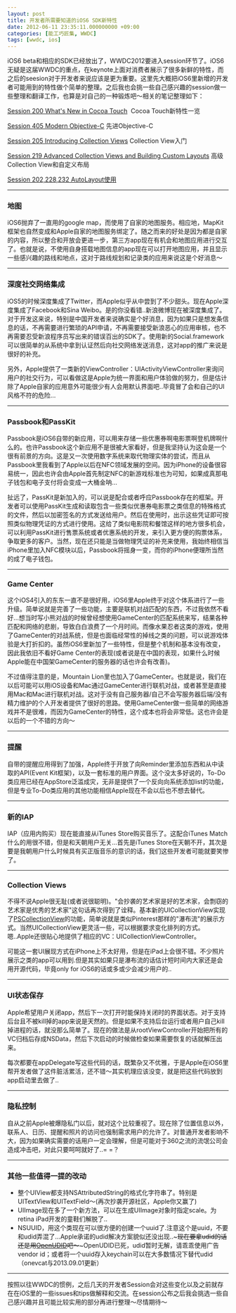 ```yaml
---
layout: post
title: 开发者所需要知道的iOS6 SDK新特性
date: 2012-06-11 23:35:11.000000000 +09:00
categories: [能工巧匠集, WWDC]
tags: [wwdc, ios]
---
```


iOS6 beta和相应的SDK已经放出了，WWDC2012要进入session环节了。iOS6无疑是这届WWDC的重点，在keynote上面对消费者展示了很多新鲜的特性，而之后的seesion对于开发者来说应该是更为重要。这里先大概把iOS6里新增的开发者可能用到的特性做个简单的整理。之后我也会挑一些自己感兴趣的session做一些整理和翻译工作，也算是对自己的一种锻炼吧～相关的笔记整理如下：

[Session 200 What's New in Cocoa Touch](http://www.onevcat.com/2012/06/what-is-new-in-cocoa-touch/)  Cocoa Touch新特性一览

[Session 405 Modern Objective-C](http://www.onevcat.com/2012/06/modern-objective-c/ "WWDC 2012 Session笔记——405 Modern Objective-C") 先进Objective-C

[Session 205 Introducing Collection Views](http://www.onevcat.com/2012/06/introducing-collection-views/ "WWDC 2012 Session笔记——205 Introducing Collection Views") Collection View入门

[Session 219 Advanced Collection Views and Building Custom Layouts](http://www.onevcat.com/2012/08/advanced-collection-view/ "WWDC 2012 Session笔记——219 Advanced Collection Views and Building Custom Layouts") 高级Collection View和自定义布局

[Session 202,228,232 AutoLayout使用](http://www.onevcat.com/2012/09/autoayout/ "WWDC 2012 Session笔记——202, 228, 232 AutoLayout（自动布局）入门")

* * *

### 地图

iOS6抛弃了一直用的google map，而使用了自家的地图服务。相应地，MapKit框架也自然变成和Apple自家的地图服务绑定了。随之而来的好处是因为都是自家的内容，所以整合和开放会更进一步，第三方app现在有机会和地图应用进行交互了。也就是说，不使用自身搭载地图信息的app现在可以打开地图应用，并且显示一些感兴趣的路线和地点，这对于路线规划和记录类的应用来说这是个好消息～

<!--more-->

* * *

### 深度社交网络集成

iOS5的时候深度集成了Twitter，而Apple似乎从中尝到了不少甜头。现在Apple深度集成了Facebook和Sina Weibo。是的你没看错..新浪微博现在被深度集成了。对于开发这来说，特别是中国开发者来说确实是个好消息，因为如果只是想发条信息的话，不再需要进行繁琐的API申请，不再需要接受新浪恶心的应用审核，也不再需要忍受新浪程序员写出来的错误百出的SDK了。使用新的Social.framework可以很简单的从系统中拿到认证然后向社交网络发送消息，这对app的推广来说是很好的补充。

另外，Apple提供了一类新的ViewController：UIActivityViewController来询问用户的社交行为，可以看做这是Apple为统一界面和用户体验做的努力，但是估计除了Apple自家的应用意外可能很少有人会用默认界面吧..毕竟冒了会和自己的UI风格不符的危险…

* * *

### Passbook和PassKit

Passbook是iOS6自带的新应用，可以用来存储一些优惠券啊电影票啊登机牌啊什么的。也许Passbook这个新应用不是很被大家看好，但是我坚持认为这会是一个很有前景的方向。这是又一次使用数字系统来取代物理实体的尝试，而且从Passbook里我看到了Apple以后在NFC领域发展的空间。因为iPhone的设备很容易统一，因此也许会由Apple首先制定NFC的新游戏标准也为可知，如果成真那电子钱包和电子支付将会变成一大桶金呐…

扯远了，PassKit是新加入的，可以说是配合或者呼应Passbook存在的框架。开发者可以使用PassKit生成和读取包含一些类似优惠券电影票之类信息的特殊格式的文件，然后以加密签名的方式发送给用户。然后在使用时，出示这些凭证即可按照类似物理凭证的方式进行使用。这给了类似电影院和餐馆这样的地方很多机会，可以利用PassKit进行售票系统或者优惠系统的开发，来引入更方便的购票体系，争取更多的客户。当然，现在还只能是当做物理凭证的补充来使用，我始终相信当iPhone里加入NFC模块以后，Passbook将摇身一变，而你的iPhone便理所当然的成了电子钱包。

* * *

### Game Center

这个iOS4引入的东东一直不是很好用，iOS6里Apple终于对这个体系进行了一些升级。简单说就是完善了一些功能，主要是联机对战匹配的东西，不过我依然不看好…想当时写小熊对战的时候曾经想使用GameCenter的匹配系统来写，结果各种匹配和网络的悲剧，导致白白浪费了一个月时间。而像水果忍者这类的游戏，使用了GameCenter的对战系统，但是也面临经常性的掉线之类的问题，可以说游戏体验是大打折扣的。虽然iOS6里新加了一些特性，但是整个机制和基本没有改变，因此我依旧不看好Game Center的表现(或者说是在中国的表现，如果什么时候Apple能在中国架GameCenter的服务器的话也许会有改善)。

不过值得注意的是，Mountain Lion里也加入了GameCenter。也就是说，我们在以后可能可以用iOS设备和Mac通过GameCenter进行联机对战，或者甚至是直接用Mac和Mac进行联机对战。这对于没有自己服务器/自己不会写服务器后端/没有精力维护的个人开发者提供了很好的思路。使用GameCenter做一些简单的网络游戏并不是很难，而因为GameCenter的特性，这个成本也将会非常低。这也许会是以后的一个不错的方向～

* * *

### 提醒

自带的提醒应用得到了加强，Apple终于开放了向Reminder里添加东西和从中读取的API(Event Kit框架)，以及一套标准的用户界面。这个没太多好说的，To-Do类应用已经在AppStore泛滥成灾，无非是提供了一个反向向系统添加list的功能，但是专业To-Do类应用的其他功能相信Apple现在不会以后也不想去替代。

* * *

### 新的IAP

IAP（应用内购买）现在能直接从iTunes Store购买音乐了。这配合iTunes Match什么的用很不错，但是和天朝用户无关…首先是iTunes Store在天朝不开，其次是要是我朝用户什么时候具有买正版音乐的意识的话，我们这些开发者可能就要笑惨了。

* * *

### Collection Views

不得不说Apple很无耻(或者说很聪明)。"会抄袭的艺术家是好的艺术家，会剽窃的艺术家是优秀的艺术家"这句话再次得到了诠释。基本新的UICollectionView实现了[PSCollectionView](https://github.com/ptshih/PSCollectionView)的功能，简单说就是类似Pinterest那样的"瀑布流"的展示方式。当然UICollectionView更灵活一些，可以根据要求变化排列的方式。嗯..Apple还很贴心地提供了相应的VC：UICollectionViewController。

可能这一套UI展现方式在iPhone上不太好用，但是在iPad上会很不错。不少照片展示之类的app可以用到.但是其实如果只是瀑布流的话估计短时间内大家还是会用开源代码，毕竟only for iOS6的话或多或少会减少用户的..

* * *

### UI状态保存

Apple希望用户关闭app，然后下一次打开时能保持关闭时的界面状态。对于支持后台且不被kill掉的app来说是天然的。但是如果不支持后台运行或者用户自己kill掉进程的话，就没那么简单了。现在的做法是从rootViewController开始把所有的VC归档后存成NSData，然后下次启动的时候做检查如果需要恢复的话就解压出来。

每次都要在appDelegate写这些代码的话，既繁杂又不优雅，于是Apple在iOS6里帮开发者做了这件脏活累活，还不错～其实机理应该没变，就是把这些代码放到app启动里去做了..

* * *

### 隐私控制

自从之前Apple被爆隐私门以后，就对这个比较重视了。现在除了位置信息以外，联系人、日历、提醒和照片的访问也强制需求用户的允许了。对普通开发者影响不大，因为如果确实需要的话用户一定会理解，但是可能对于360之流的流氓公司会造成冲击吧，对此只要呵呵就好了..= =？

* * *

### 其他一些值得一提的改动

*   整个UIView都支持NSAttributedString的格式化字符串了。特别是UITextView和UITextField～(再次抄袭开源社区，Apple你又赢了)
*   UIImage现在多了一个新方法，可以在生成UIImage对象时指定scale。为retina iPad开发的童鞋们解脱了..
*   NSUUID，用这个类现在可以很方便的创建一个uuid了.注意这个是uuid，不要和udid弄混了…Apple承诺的udid解决方案貌似还没出现..~~~现在要拿udid的话还是用[OpenUDID](https://github.com/ylechelle/OpenUDID)吧～~~~OpenUDID已死，udid暂时无解，请乖乖使用广告vendor id；或者将一个uuid存入keychain可以在大多数情况下替代udid（onevcat与2013.09.01更新）

* * *

按照以往WWDC的惯例，之后几天的开发者Session会对这些变化以及之前就存在在iOS里的一些issues和tips做解释和交流。在session公布之后我会挑选一些自己感兴趣并且可能比较实用的部分再进行整理～尽情期待～



